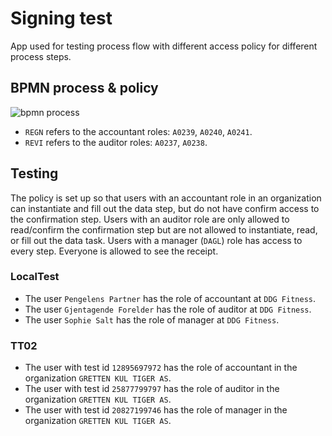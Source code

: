 # Signing test

App used for testing process flow with different access policy for different process steps.

## BPMN process & policy

![bpmn process](https://dev.altinn.studio/repos/ttd/signing-test/raw/branch/master/process.png)

- `REGN` refers to the accountant roles: `A0239`, `A0240`, `A0241`.
- `REVI` refers to the auditor roles: `A0237`, `A0238`.

## Testing

The policy is set up so that users with an accountant role in an organization can instantiate and fill out the data step, but do not have confirm access to the confirmation step. Users with an auditor role are only allowed to read/confirm the confirmation step but are not allowed to instantiate, read, or fill out the data task. Users with a manager (`DAGL`) role has access to every step. Everyone is allowed to see the receipt.

### LocalTest

- The user `Pengelens Partner` has the role of accountant at `DDG Fitness`.
- The user `Gjentagende Forelder` has the role of auditor at `DDG Fitness`.
- The user `Sophie Salt` has the role of manager at `DDG Fitness`.

### TT02

- The user with test id `12895697972` has the role of accountant in the organization `GRETTEN KUL TIGER AS`.
- The user with test id `25877799797` has the role of auditor in the organization `GRETTEN KUL TIGER AS`.
- The user with test id `20827199746` has the role of manager in the organization `GRETTEN KUL TIGER AS`.
